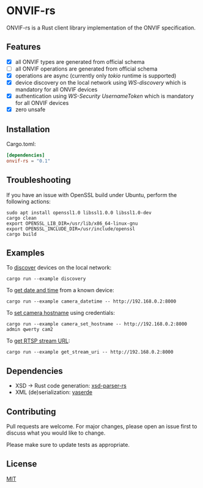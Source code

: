 # ONVIF-rs

ONVIF-rs is a Rust client library implementation of the ONVIF specification.

## Features

- [x] all ONVIF types are generated from official schema
- [ ] all ONVIF operations are generated from official schema
- [x] operations are async (currently only _tokio_ runtime is supported)
- [x] device discovery on the local network using _WS-discovery_ which is mandatory for all ONVIF devices
- [x] authentication using _WS-Security UsernameToken_ which is mandatory for all ONVIF devices
- [x] zero unsafe

## Installation

Cargo.toml:
```toml
[dependencies]
onvif-rs = "0.1"
```

## Troubleshooting 

If you have an issue with OpenSSL build under Ubuntu, perform the following actions:

```
sudo apt install openssl1.0 libssl1.0.0 libssl1.0-dev
cargo clean
export OPENSSL_LIB_DIR=/usr/lib/x86_64-linux-gnu
export OPENSSL_INCLUDE_DIR=/usr/include/openssl
cargo build
```

## Examples
To [discover](onvif-rs/examples/discovery.rs) devices on the local network:
```shell script
cargo run --example discovery
```

To [get date and time](onvif-rs/examples/camera_datetime.rs) from a known device:
```shell script
cargo run --example camera_datetime -- http://192.168.0.2:8000
```

To [set camera hostname](onvif-rs/examples/camera_set_hostname.rs) using credentials:
```shell script
cargo run --example camera_set_hostname -- http://192.168.0.2:8000 admin qwerty cam2
```

To [get RTSP stream URL](onvif-rs/examples/camera_get_stream_uri.rs):
```shell script
cargo run --example get_stream_uri -- http://192.168.0.2:8000
```

## Dependencies
- XSD -> Rust code generation: [xsd-parser-rs](https://github.com/lumeohq/xsd-parser-rs)
- XML (de)serialization: [yaserde](https://github.com/media-io/yaserde)

## Contributing
Pull requests are welcome. For major changes, please open an issue first to discuss what you would like to change.

Please make sure to update tests as appropriate.

## License
[MIT](LICENSE)
